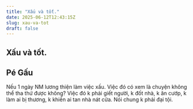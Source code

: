 ```yaml
---
title: "Xấu và tốt."
date: 2025-06-12T12:43:15Z
slug: xau-va-tot
draft: false
---
```


## Xấu và tốt.

## Pé Gấu

Nếu 1 ngày NM lương thiện làm việc xấu. Việc đó có xem là chuyện không thể tha thứ được không?
Việc đó k phải giết người, k đốt nhà, k ăn cướp, k làm ai bị thương, k khiến ai tan nhà nát cửa. Nói chung k phải đại tội.